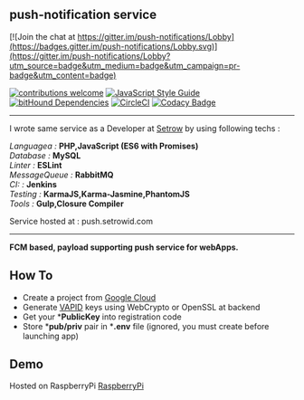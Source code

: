 ## push-notification service

[![Join the chat at https://gitter.im/push-notifications/Lobby](https://badges.gitter.im/push-notifications/Lobby.svg)](https://gitter.im/push-notifications/Lobby?utm_source=badge&utm_medium=badge&utm_campaign=pr-badge&utm_content=badge)

[![contributions welcome](https://img.shields.io/badge/contributions-welcome-brightgreen.svg?style=flat)](https://github.com/dwyl/esta/issues)
[![JavaScript Style Guide](https://img.shields.io/badge/code_style-standard-brightgreen.svg)](https://standardjs.com)
[![bitHound Dependencies](https://www.bithound.io/github/Semyonic/push-notifications/badges/dependencies.svg)](https://www.bithound.io/github/Semyonic/push-notifications/master/dependencies/npm)
[![CircleCI](https://circleci.com/gh/Semyonic/push-notifications.svg?style=svg&circle-token=4a7e37e29a70d3c44892ba8bbb809ca7f1e21ead)](https://circleci.com/gh/Semyonic/push-notifications)
[![Codacy Badge](https://api.codacy.com/project/badge/Grade/9adf3b6850664b398b3e5ac57ea61a24)](https://www.codacy.com?utm_source=github.com&amp;utm_medium=referral&amp;utm_content=Semyonic/push-notifications&amp;utm_campaign=Badge_Grade)

- - -
I wrote same service as a Developer at [Setrow](https://www.setrow.com/en/) by using following techs :

*Languagea :* **PHP,JavaScript (ES6 with Promises)**<br/>
*Database :* **MySQL**<br/>
*Linter :* **ESLint**<br/>
*MessageQueue :* **RabbitMQ**<br/>
*CI: :* **Jenkins**<br/>
*Testing :* **KarmaJS,Karma-Jasmine,PhantomJS**</br>
*Tools :* **Gulp,Closure Compiler**</br>

Service hosted at : push.setrowid.com

- - -
**FCM based, payload supporting push service for webApps.**

## How To
* Create a project from [Google Cloud](https://console.firebase.google.com/)
* Generate [VAPID](https://github.com/web-push-libs/web-push) keys using WebCrypto or OpenSSL at backend
* Get your ***PublicKey** into registration code
* Store ***pub/priv** pair in ***.env** file (ignored, you must create before launching app)

## Demo

Hosted on RaspberryPi
[RaspberryPi](https://fattier-galago-5339.dataplicity.io/)
